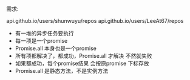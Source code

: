 需求:

api.github.io/users/shunwuyu/repos
api.github.io/users/LeeAt67/repos

- 有一堆的异步任务要执行
- 每一项是一个promise
- Promise.all 本身也是一个promise
- 所有项都解决了，都成功，Promise.all 才解决
    不然就失败
- 如果都成功，每个promise结果 会按原promise 下标存放
- Promise.all 是静态方法，不是实例方法